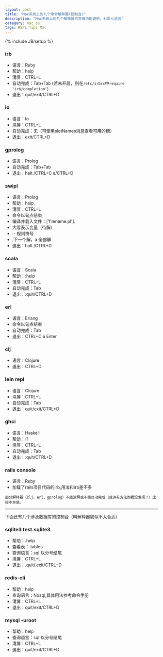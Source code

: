 ```yaml
---
layout: post
title: "Mac系统上的几个命令解释器(控制台)"
description: "Mac系统上的几个解释器的常用功能说明，七周七语言"
category: mac_os
tags: REPL Tips Mac
---
```

{% include JB/setup %}

### irb

* 语言：Ruby
* 帮助：help
* 清屏：CTRL+L
* 自动完成：Tab+Tab (若未开启，则在`/etc/irbrc`中`require 'irb/completion'`)
* 退出：quit/exit/CTRL+D

### io

* 语言：Io
* 清屏：CTRL+L
* 自动完成：无（可使用slotNames消息查看可用的槽）
* 退出：exit/CTRL+D

### gprolog

* 语言：Prolog
* 自动完成：Tab+Tab
* 退出：halt./CTRL+C e/CTRL+D

### swipl

* 语言：Prolog
* 帮助：help.
* 清屏：CTRL+L
* 命令以句点结束
* 编译并载入文件：['filename.pl'].
* 大写表示变量（待解）
* :- 规则符号
* ;下一个解，a 全部解
* 退出：halt./CTRL+D

### scala

* 语言：Scala
* 帮助：:help
* 清屏：CTRL+L
* 自动完成：Tab
* 退出：:quit/CTRL+D

### erl

* 语言：Erlang
* 命令以句点结束
* 自动完成：Tab
* 退出：CTRL+C a Enter

### clj

* 语言：Clojure
* 退出：CTRL+D

### lein repl

* 语言：Clojure
* 清屏：CTRL+L
* 自动完成：Tab
* 退出：quit/exit/CTRL+D

### ghci

* 语言：Haskell
* 帮助：:?
* 清屏：CTRL+L
* 自动完成：Tab
* 退出：:quit/CTRL+D

### rails console

* 语言：Ruby
* 加载了rails项目代码的irb,用法和irb差不多


`部分解释器（clj，erl，gprolog）不能清屏或不能自动完成（或许有方法而我没发现？）比较不方便。`

***
下面还有几个涉及数据库的控制台（叫解释器貌似不太合适）

### sqlite3 test.sqlite3

* 帮助：.help
* 查看表：.tables
* 查询语言：sql 以分号结尾
* 清屏：CTRL+L
* 退出：.quit/.exit/CTRL+D

### redis-cli

* 帮助：help
* 查询语言：Nosql,具体用法参考命令手册
* 清屏：CTRL+L
* 退出：quit/exit/CTRL+D

### mysql -uroot

* 帮助：help
* 查询语言：sql 以分号结尾
* 清屏：CTRL+L
* 退出：quit/exit/CTRL+D